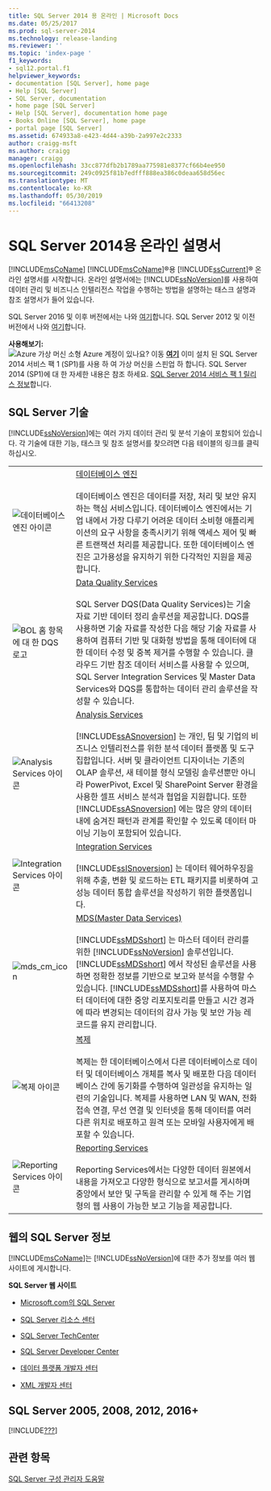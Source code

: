 ```yaml
---
title: SQL Server 2014 용 온라인 | Microsoft Docs
ms.date: 05/25/2017
ms.prod: sql-server-2014
ms.technology: release-landing
ms.reviewer: ''
ms.topic: 'index-page '
f1_keywords:
- sql12.portal.f1
helpviewer_keywords:
- documentation [SQL Server], home page
- Help [SQL Server]
- SQL Server, documentation
- home page [SQL Server]
- Help [SQL Server], documentation home page
- Books Online [SQL Server], home page
- portal page [SQL Server]
ms.assetid: 674933a8-e423-4d44-a39b-2a997e2c2333
author: craigg-msft
ms.author: craigg
manager: craigg
ms.openlocfilehash: 33cc877dfb2b1789aa775981e8377cf66b4ee950
ms.sourcegitcommit: 249c0925f81b7edfff888ea386c0deaa658d56ec
ms.translationtype: MT
ms.contentlocale: ko-KR
ms.lasthandoff: 05/30/2019
ms.locfileid: "66413208"
---
```

# <a name="books-online-for-sql-server-2014"></a>SQL Server 2014용 온라인 설명서

  [!INCLUDE[msCoName](../includes/msconame-md.md)] [!INCLUDE[msCoName](../includes/msconame-md.md)]®용 [!INCLUDE[ssCurrent](../includes/sscurrent-md.md)]® 온라인 설명서를 시작합니다. 온라인 설명서에는 [!INCLUDE[ssNoVersion](../includes/ssnoversion-md.md)]를 사용하여 데이터 관리 및 비즈니스 인텔리전스 작업을 수행하는 방법을 설명하는 태스크 설명과 참조 설명서가 들어 있습니다.  

SQL Server 2016 및 이후 버전에서는 나와 [여기](https://docs.microsoft.com/sql/sql-server/index)합니다. SQL Server 2012 및 이전 버전에서 나와 [여기](#previous-versions-gm2014)합니다. <!-- ?view= defaults to the latest GA version, to resolve the https '/index' address ambiguity. So '2014' will always be too old to be the default. -->

 **사용해보기:**  
 ![Azure 가상 머신 소형](../sql-server/media/what-s-new-in-sql-server-2016/azure-virtual-machine-small.png) Azure 계정이 있나요?  이동 **[여기](https://ms.portal.azure.com/?flight=1#create/Microsoft.SQLServer2016RTMEnterpriseWindowsServer2012R2)** 이미 설치 된 SQL Server 2014 서비스 팩 1 (SP1)를 사용 하 여 가상 머신을 스핀업 하 합니다. SQL Server 2014 (SP1)에 대 한 자세한 내용은 참조 하세요. [SQL Server 2014 서비스 팩 1 릴리스 정보](https://support.microsoft.com/en-us/kb/3058865)합니다. 
  
## <a name="sql-server-technologies"></a>SQL Server 기술  

 [!INCLUDE[ssNoVersion](../includes/ssnoversion-md.md)]에는 여러 가지 데이터 관리 및 분석 기술이 포함되어 있습니다. 각 기술에 대한 기능, 태스크 및 참조 설명서를 찾으려면 다음 테이블의 링크를 클릭하십시오.  
  
|||  
|-|-|  
|![데이터베이스 엔진 아이콘](media/database-engine.gif "데이터베이스 엔진 아이콘")|[데이터베이스 엔진](../database-engine/sql-server-database-engine-overview.md)<br /><br /> 데이터베이스 엔진은 데이터를 저장, 처리 및 보안 유지하는 핵심 서비스입니다. 데이터베이스 엔진에서는 기업 내에서 가장 다루기 어려운 데이터 소비형 애플리케이션의 요구 사항을 충족시키기 위해 액세스 제어 및 빠른 트랜잭션 처리를 제공합니다. 또한 데이터베이스 엔진은 고가용성을 유지하기 위한 다각적인 지원을 제공합니다.|  
|![BOL 홈 항목에 대 한 DQS 로고](media/dqs-logo.jpg "BOL 홈 항목에 대 한 DQS 로고")|[Data Quality Services](../data-quality-services/data-quality-services.md)<br /><br /> SQL Server DQS(Data Quality Services)는 기술 자료 기반 데이터 정리 솔루션을 제공합니다. DQS를 사용하면 기술 자료를 작성한 다음 해당 기술 자료를 사용하여 컴퓨터 기반 및 대화형 방법을 통해 데이터에 대한 데이터 수정 및 중복 제거를 수행할 수 있습니다. 클라우드 기반 참조 데이터 서비스를 사용할 수 있으며, SQL Server Integration Services 및 Master Data Services와 DQS를 통합하는 데이터 관리 솔루션을 작성할 수 있습니다.|  
|![Analysis Services 아이콘](media/analysisserver.gif "Analysis Services 아이콘")|[Analysis Services](../analysis-services/analysis-services.md)<br /><br /> [!INCLUDE[ssASnoversion](../includes/ssasnoversion-md.md)] 는 개인, 팀 및 기업의 비즈니스 인텔리전스를 위한 분석 데이터 플랫폼 및 도구 집합입니다. 서버 및 클라이언트 디자이너는 기존의 OLAP 솔루션, 새 테이블 형식 모델링 솔루션뿐만 아니라 PowerPivot, Excel 및 SharePoint Server 환경을 사용한 셀프 서비스 분석과 협업을 지원합니다. 또한[!INCLUDE[ssASnoversion](../includes/ssasnoversion-md.md)] 에는 많은 양의 데이터 내에 숨겨진 패턴과 관계를 확인할 수 있도록 데이터 마이닝 기능이 포함되어 있습니다.|  
|![Integration Services 아이콘](media/dts.gif "Integration Services 아이콘")|[Integration Services](../integration-services/sql-server-integration-services.md)<br /><br /> [!INCLUDE[ssISnoversion](../includes/ssisnoversion-md.md)] 는 데이터 웨어하우징을 위해 추출, 변환 및 로드하는 ETL 패키지를 비롯하여 고성능 데이터 통합 솔루션을 작성하기 위한 플랫폼입니다.|  
|![mds_cm_icon](media/mds-cm-icon.gif "mds_cm_icon")|[MDS(Master Data Services)](../master-data-services/master-data-services.md)<br /><br /> [!INCLUDE[ssMDSshort](../includes/ssmdsshort-md.md)] 는 마스터 데이터 관리를 위한 [!INCLUDE[ssNoVersion](../includes/ssnoversion-md.md)] 솔루션입니다. [!INCLUDE[ssMDSshort](../includes/ssmdsshort-md.md)] 에서 작성된 솔루션을 사용하면 정확한 정보를 기반으로 보고와 분석을 수행할 수 있습니다. [!INCLUDE[ssMDSshort](../includes/ssmdsshort-md.md)]를 사용하여 마스터 데이터에 대한 중앙 리포지토리를 만들고 시간 경과에 따라 변경되는 데이터의 감사 가능 및 보안 가능 레코드를 유지 관리합니다.|  
|![복제 아이콘](media/replication.gif "복제 아이콘")|[복제](../relational-databases/replication/sql-server-replication.md)<br /><br /> 복제는 한 데이터베이스에서 다른 데이터베이스로 데이터 및 데이터베이스 개체를 복사 및 배포한 다음 데이터베이스 간에 동기화를 수행하여 일관성을 유지하는 일련의 기술입니다. 복제를 사용하면 LAN 및 WAN, 전화 접속 연결, 무선 연결 및 인터넷을 통해 데이터를 여러 다른 위치로 배포하고 원격 또는 모바일 사용자에게 배포할 수 있습니다.|  
|![Reporting Services 아이콘](media/reportingservices.gif "Reporting Services 아이콘")|[Reporting Services](../reporting-services/create-deploy-and-manage-mobile-and-paginated-reports.md)<br /><br /> Reporting Services에서는 다양한 데이터 원본에서 내용을 가져오고 다양한 형식으로 보고서를 게시하며 중앙에서 보안 및 구독을 관리할 수 있게 해 주는 기업형의 웹 사용이 가능한 보고 기능을 제공합니다.|  
  
## <a name="sql-server-information-on-the-web"></a>웹의 SQL Server 정보  

 [!INCLUDE[msCoName](../includes/msconame-md.md)]는 [!INCLUDE[ssNoVersion](../includes/ssnoversion-md.md)]에 대한 추가 정보를 여러 웹 사이트에 게시합니다.  
  
 **SQL Server 웹 사이트**  
  
-   [Microsoft.com의 SQL Server](https://go.microsoft.com/fwlink/?linkid=8504)  
  
-   [SQL Server 리소스 센터](https://www.microsoft.com/sql-server/sql-server-2017-resources)  
  
-   [SQL Server TechCenter](https://go.microsoft.com/fwlink/?linkid=28107)  
  
-   [SQL Server Developer Center](https://go.microsoft.com/fwlink/?LinkId=42457)  
  
-   [데이터 플랫폼 개발자 센터](https://go.microsoft.com/fwlink/?LinkId=17386)  
  
-   [XML 개발자 센터](https://go.microsoft.com/fwlink/?LinkId=42458)  

## <a name="previous-versions-gm2014"></a> SQL Server 2005, 2008, 2012, 2016+

[!INCLUDE[???](../includes/paragraph-content/previous-versions-archive-documentation-sql-server.md)]

## <a name="see-also"></a>관련 항목  

 [SQL Server 구성 관리자 도움말](../tools/configuration-manager/sql-server-configuration-manager-help.md)  
  
  
